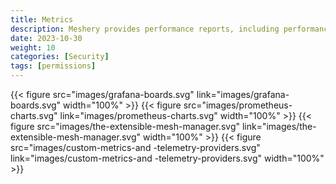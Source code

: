 ```yaml
---
title: Metrics
description: Meshery provides performance reports, including performance test results, node resource metrics etc
date: 2023-10-30
weight: 10
categories: [Security]
tags: [permissions]
---
```


{{< figure src="images/grafana-boards.svg" link="images/grafana-boards.svg" width="100%" >}}
{{< figure src="images/prometheus-charts.svg" link="images/prometheus-charts.svg"  width="100%"  >}}
{{< figure src="images/the-extensible-mesh-manager.svg" link="images/the-extensible-mesh-manager.svg"  width="100%"  >}}
{{< figure src="images/custom-metrics-and -telemetry-providers.svg" link="images/custom-metrics-and -telemetry-providers.svg"  width="100%"  >}}